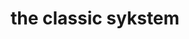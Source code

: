 ---
title: "the classic sykstem"
product_type: hat
is_women: 
is_men: 
is_unisex: true
original_price: 15
sale_price: 10
color: white
sizes:
- size: "adjustable"
  stock: 10

img: "1-the-sykstem-hat-white.png"
main_alt: "our v1 company hat"
description: "This is v1 of our company hat."
material: "100% hemp"
---